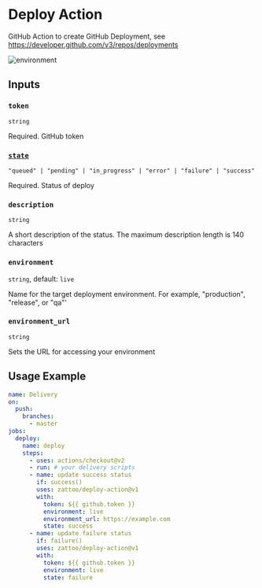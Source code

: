 # Deploy Action

GitHub Action to create GitHub Deployment, see https://developer.github.com/v3/repos/deployments

![environment](https://i.imgur.com/MTZ7noe.png)

## Inputs

### `token`

`string`

Required. GitHub token

### [`state`](https://developer.github.com/v3/repos/deployments/#list-deployment-statuses)

`"queued" | "pending" | "in_progress" | "error" | "failure" | "success"`

Required. Status of deploy

### `description`

`string`

A short description of the status. The maximum description length is 140 characters

### `environment`

`string`, default: `live`

Name for the target deployment environment. For example, "production", "release", or "qa"'


### `environment_url`

`string`

Sets the URL for accessing your environment

## Usage Example

````yaml
name: Delivery
on:
  push:
    branches:
      - master
jobs:
  deploy:
    name: deploy
    steps:
      - uses: actions/checkout@v2
      - run: # your delivery scripts
      - name: update success status
        if: success()
        uses: zattoo/deploy-action@v1
        with:
          token: ${{ github.token }}
          environment: live
          environment_url: https://example.com
          state: success
      - name: update failure status
        if: failure()
        uses: zattoo/deploy-action@v1
        with:
          token: ${{ github.token }}
          environment: live
          state: failure

````
